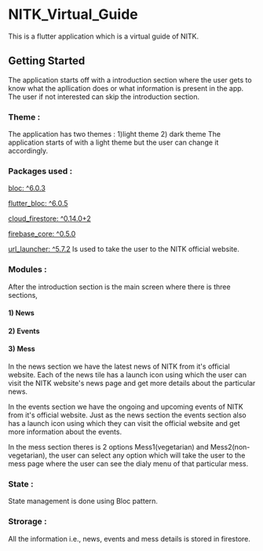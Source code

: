 # NITK_Virtual_Guide

This is a flutter application which is a virtual guide of NITK.

## Getting Started

The application starts off with a introduction section where the user gets to know what the apllication does or what information is present in the app. The user if not interested can skip the introduction section.

### Theme :

The application has two themes : 1)light theme 2) dark theme
The application starts of with a light theme but the user can change it accordingly.

### Packages used :

[bloc: ^6.0.3](https://pub.dev/packages/bloc)

[flutter_bloc: ^6.0.5](https://pub.dev/packages/flutter_bloc)

[cloud_firestore: ^0.14.0+2](https://pub.dev/packages/cloud_firestore)

[firebase_core: ^0.5.0](https://pub.dev/packages/firebase_core)

[url_launcher: ^5.7.2](https://pub.dev/packages/url_launcher) Is used to take the user to the NITK official website.

### Modules :

After the introduction section is the main screen where there is three sections,
#### 1) News
#### 2) Events
#### 3) Mess

In the news section we have the latest news of NITK from it's official website. Each of the news tile has a launch icon using which the user can visit the NITK website's news page and get more details about the particular news.

In the events section we have the ongoing and upcoming events of NITK from it's official website. Just as the news section the events section also has a launch icon using which they can visit the official website and get more information about the events.

In the mess section theres is 2 options Mess1(vegetarian) and Mess2(non-vegetarian), the user can select any option which will take the user to the mess page where the user can see the dialy menu of that particular mess. 

### State :

State management is done using Bloc pattern.

### Strorage :

All the information i.e., news, events and mess details is stored in firestore.



